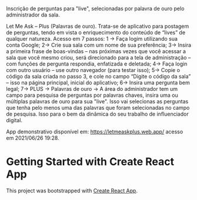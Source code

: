 Inscrição de perguntas para "live", selecionadas por palavra de ouro pelo administrador da sala.

Let Me Ask – Plus (Palavras de ouro).
Trata-se de aplicativo para postagem de perguntas, tendo em vista o enriquecimento do conteúdo de “lives” de qualquer natureza.
Acesso em 7 passos:
1 -> Faça logim utilizando sua conta Google;
2-> Crie sua sala com um nome de sua preferência;
3-> Insira a primeira frase de boas-vindas – nas próximas vezes que você acessar a sala que você mesmo criou, será direcionado para a tela de administração – com funções de pergunta respondia, enfatizada e deletada;
4-> Faça login com outro usuário – use outro navegador (para testar isso);
5-> Copie  o código da sala criada no passo 3,  e cole no campo “Digite o código da sala” – isso na página principal, inicial do aplicativo;
6-> Insira uma pergunta bem legal;
7-> PLUS -> Palavras de ouro -> A área do administrador tem um campo para pesquisa de perguntas por palavras chaves, insira uma ou múltiplas palavras de ouro para sua "live". Isso vai selecionas as perguntas que tenha pelo menos uma das palavras que foram selecionadas no campo de pesquisa. Isso para o bem da dinâmica do seu trabalho de influenciador digital.

App demonstrativo disponível em: https://letmeaskplus.web.app/ acesso em 2021/06/26 19:28.

# Getting Started with Create React App
This project was bootstrapped with [Create React App](https://github.com/facebook/create-react-app).



